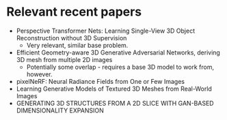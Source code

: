 # Relevant recent papers

- Perspective Transformer Nets: Learning Single-View 3D Object Reconstruction without 3D Supervision
    - Very relevant, similar base problem. 
- Efficient Geometry-aware 3D Generative Adversarial Networks, deriving 3D mesh from multiple 2D images
    - Potentially some overlap - requires a base 3D model to work from, however.
- pixelNeRF: Neural Radiance Fields from One or Few Images
- Learning Generative Models of Textured 3D Meshes from Real-World Images
- GENERATING 3D STRUCTURES FROM A 2D SLICE WITH GAN-BASED DIMENSIONALITY EXPANSION

